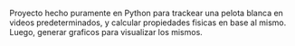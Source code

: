 Proyecto hecho puramente en Python para trackear una pelota blanca en videos predeterminados, y calcular propiedades fisicas en base al mismo. Luego, generar graficos para visualizar los mismos.
